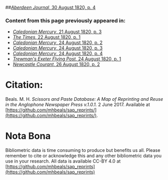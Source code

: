 ##[*Aberdeen Journal*, 30 August 1820, p. 4](https://mhbeals.github.io/sap_html/Aberdeen-Journal/Aberdeen-Journal-30-August-1820-p-4)

### Content from this page previously appeared in:
+ [*Caledonian Mercury*, 21 August 1820, p. 3](https://mhbeals.github.io/sap_html/Caledonian-Mercury/Caledonian-Mercury-21-August-1820-p-3)
+ [*The Times*, 22 August 1820, p. 1](https://mhbeals.github.io/sap_html/The-Times/The-Times-22-August-1820-p-1)
+ [*Caledonian Mercury*, 24 August 1820, p. 2](https://mhbeals.github.io/sap_html/Caledonian-Mercury/Caledonian-Mercury-24-August-1820-p-2)
+ [*Caledonian Mercury*, 24 August 1820, p. 3](https://mhbeals.github.io/sap_html/Caledonian-Mercury/Caledonian-Mercury-24-August-1820-p-3)
+ [*Caledonian Mercury*, 24 August 1820, p. 4](https://mhbeals.github.io/sap_html/Caledonian-Mercury/Caledonian-Mercury-24-August-1820-p-4)
+ [*Trewman's Exeter Flying Post*, 24 August 1820, p. 1](https://mhbeals.github.io/sap_html/Trewman's-Exeter-Flying-Post/Trewman's-Exeter-Flying-Post-24-August-1820-p-1)
+ [*Newcastle Courant*, 26 August 1820, p. 2](https://mhbeals.github.io/sap_html/Newcastle-Courant/Newcastle-Courant-26-August-1820-p-2)
                    
# Citation: 

Beals. M. H. *Scissors and Paste Database: A Map of Reprinting and Reuse in the Anglophone Newspaper Press v.1.0.1.* 2 June 2017. Available at [https://github.com/mhbeals/sap_reprints/](https://github.com/mhbeals/sap_reprints/). 
                    
# Nota Bona

Bibliometric data is time consuming to produce but benefits us all. Please remember to cite or acknowledge this and any other bibliometric data you use in your research. All data is available CC-BY 4.0 at [https://github.com/mhbeals/sap_reprints](https://github.com/mhbeals/sap_reprints)